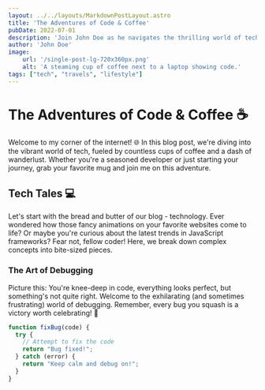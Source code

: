 ```yaml
---
layout: ../../layouts/MarkdownPostLayout.astro
title: 'The Adventures of Code & Coffee'
pubDate: 2022-07-01
description: 'Join John Doe as he navigates the thrilling world of tech, travels, and lifestyle with a cup of coffee in hand.'
author: 'John Doe'
image:
    url: '/single-post-lg-720x360px.png'
    alt: 'A steaming cup of coffee next to a laptop showing code.'
tags: ["tech", "travels", "lifestyle"]
---
```



# The Adventures of Code & Coffee ☕

Welcome to my corner of the internet! 🌐 In this blog post, we're diving into the vibrant world of tech, fueled by countless cups of coffee and a dash of wanderlust. Whether you're a seasoned developer or just starting your journey, grab your favorite mug and join me on this adventure.

## Tech Tales 💻

Let's start with the bread and butter of our blog - technology. Ever wondered how those fancy animations on your favorite websites come to life? Or maybe you're curious about the latest trends in JavaScript frameworks? Fear not, fellow coder! Here, we break down complex concepts into bite-sized pieces.

### The Art of Debugging

Picture this: You're knee-deep in code, everything looks perfect, but something's not quite right. Welcome to the exhilarating (and sometimes frustrating) world of debugging. Remember, every bug you squash is a victory worth celebrating! 🎉

```javascript
function fixBug(code) {
  try {
    // Attempt to fix the code
    return "Bug fixed!";
  } catch (error) {
    return "Keep calm and debug on!";
  }
}